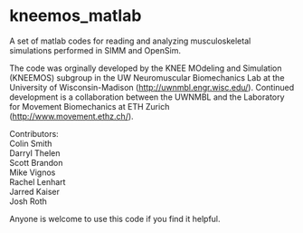 # kneemos_matlab
A set of matlab codes for reading and analyzing musculoskeletal simulations performed in SIMM and OpenSim. 

The code was orginally developed by the KNEE MOdeling and Simulation (KNEEMOS) subgroup in the UW Neuromuscular Biomechanics Lab at the University of Wisconsin-Madison (http://uwnmbl.engr.wisc.edu/). Continued development is a collaboration between the UWNMBL and the Laboratory for Movement Biomechanics at ETH Zurich (http://www.movement.ethz.ch/).

Contributors:\
Colin Smith\
Darryl Thelen\
Scott Brandon\
Mike Vignos\
Rachel Lenhart\
Jarred Kaiser\
Josh Roth


Anyone is welcome to use this code if you find it helpful. 
